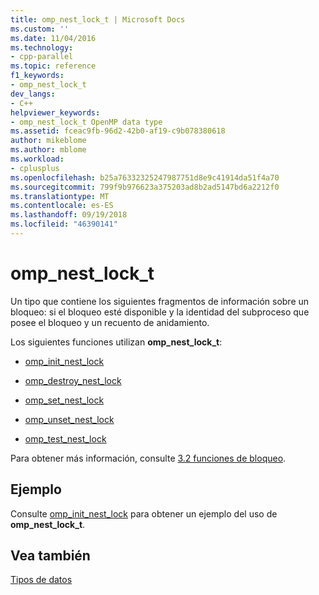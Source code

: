 ```yaml
---
title: omp_nest_lock_t | Microsoft Docs
ms.custom: ''
ms.date: 11/04/2016
ms.technology:
- cpp-parallel
ms.topic: reference
f1_keywords:
- omp_nest_lock_t
dev_langs:
- C++
helpviewer_keywords:
- omp_nest_lock_t OpenMP data type
ms.assetid: fceac9fb-96d2-42b0-af19-c9b078380618
author: mikeblome
ms.author: mblome
ms.workload:
- cplusplus
ms.openlocfilehash: b25a76332325247987751d8e9c41914da51f4a70
ms.sourcegitcommit: 799f9b976623a375203ad8b2ad5147bd6a2212f0
ms.translationtype: MT
ms.contentlocale: es-ES
ms.lasthandoff: 09/19/2018
ms.locfileid: "46390141"
---
```

# <a name="ompnestlockt"></a>omp_nest_lock_t

Un tipo que contiene los siguientes fragmentos de información sobre un bloqueo: si el bloqueo esté disponible y la identidad del subproceso que posee el bloqueo y un recuento de anidamiento.

Los siguientes funciones utilizan **omp_nest_lock_t**:

- [omp_init_nest_lock](../../../parallel/openmp/reference/omp-init-nest-lock.md)

- [omp_destroy_nest_lock](../../../parallel/openmp/reference/omp-destroy-nest-lock.md)

- [omp_set_nest_lock](../../../parallel/openmp/reference/omp-set-nest-lock.md)

- [omp_unset_nest_lock](../../../parallel/openmp/reference/omp-unset-nest-lock.md)

- [omp_test_nest_lock](../../../parallel/openmp/reference/omp-test-nest-lock.md)

Para obtener más información, consulte [3.2 funciones de bloqueo](../../../parallel/openmp/3-2-lock-functions.md).

## <a name="example"></a>Ejemplo

Consulte [omp_init_nest_lock](../../../parallel/openmp/reference/omp-init-nest-lock.md) para obtener un ejemplo del uso de **omp_nest_lock_t**.

## <a name="see-also"></a>Vea también

[Tipos de datos](../../../parallel/openmp/reference/openmp-data-types.md)
